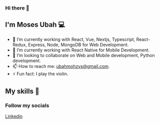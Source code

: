 ### Hi there 👋

## I'm Moses Ubah 💻


- 🔭 I’m currently working with React, Vue, Nextjs, Typescript, React-Redux, Express, Node, MongoDB for Web Development.
- 🌱 I’m currently working with React Native for Mobile Development.
- 👯 I’m looking to collaborate on Web and Mobile development, Python development.
- 📫 How to reach me: ubahmohzys@gmail.com.
- ⚡ Fun fact: I play the violin.

## My skills 🧰

  ### Follow my socials<br>

  [Linkedin](https://www.linkedin.com/in/moses-ubah-887619109/)
